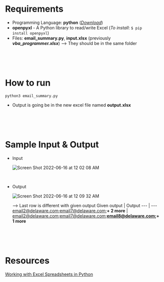 # Requirements

- Programming Language: **python** ([_Download_](https://www.python.org/downloads/))
- **openpyxl** - A Python library to read/write Excel (_To install_: ```$ pip install openpyxl```)
- Files: **email_summary.py**, **input.xlsx** (previously ***vba_programmer.xlsx***) --> They should be in the same folder

<br>
<br>
<br>


# How to run
```
python3 email_summary.py
```

- Output is going be in the new excel file named **output.xlsx**  

<br>
<br>
<br>

# Sample Input & Output

- Input  

  ![Screen Shot 2022-06-16 at 12 02 08 AM](https://user-images.githubusercontent.com/30683150/173988579-d4a79054-6988-4d45-9056-9c7de3735738.png)

<br>

- Output  

  ![Screen Shot 2022-06-16 at 12 09 32 AM](https://user-images.githubusercontent.com/30683150/173989361-c2a27a90-5955-468b-8906-098dba2157d0.png)

  --> Last row is different with given output 
  Given output | Output
  --- | ---
  email2@delaware.com;email7@delaware.com;**+ 2 more** | email2@delaware.com;email7@delaware.com;**email8@delaware.com;+ 1 more**
  
<br>
<br>
<br>

# Resources
[Working with Excel Spreadsheets in Python](https://www.geeksforgeeks.org/working-with-excel-spreadsheets-in-python/)  

